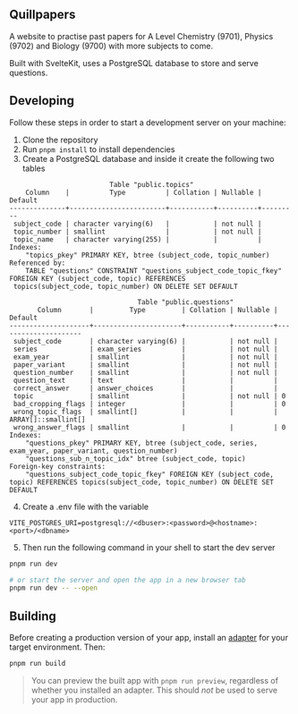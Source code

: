## Quillpapers

A website to practise past papers for A Level Chemistry (9701), Physics (9702) and Biology (9700) with more subjects to come.

Built with SvelteKit, uses a PostgreSQL database to store and serve questions.

## Developing

Follow these steps in order to start a development server on your machine:

1. Clone the repository
2. Run `pnpm install` to install dependencies
3. Create a PostgreSQL database and inside it create the following two tables

```
                         Table "public.topics"
    Column    |          Type          | Collation | Nullable | Default
--------------+------------------------+-----------+----------+---------
 subject_code | character varying(6)   |           | not null |
 topic_number | smallint               |           | not null |
 topic_name   | character varying(255) |           |          |
Indexes:
    "topics_pkey" PRIMARY KEY, btree (subject_code, topic_number)
Referenced by:
    TABLE "questions" CONSTRAINT "questions_subject_code_topic_fkey" FOREIGN KEY (subject_code, topic) REFERENCES
 topics(subject_code, topic_number) ON DELETE SET DEFAULT
```

```
                                Table "public.questions"
       Column       |         Type         | Collation | Nullable |       Default
--------------------+----------------------+-----------+----------+---------------------
 subject_code       | character varying(6) |           | not null |
 series             | exam_series          |           | not null |
 exam_year          | smallint             |           | not null |
 paper_variant      | smallint             |           | not null |
 question_number    | smallint             |           | not null |
 question_text      | text                 |           |          |
 correct_answer     | answer_choices       |           |          |
 topic              | smallint             |           | not null | 0
 bad_cropping_flags | integer              |           |          | 0
 wrong_topic_flags  | smallint[]           |           |          | ARRAY[]::smallint[]
 wrong_answer_flags | smallint             |           |          | 0
Indexes:
    "questions_pkey" PRIMARY KEY, btree (subject_code, series, exam_year, paper_variant, question_number)
    "questions_sub_n_topic_idx" btree (subject_code, topic)
Foreign-key constraints:
    "questions_subject_code_topic_fkey" FOREIGN KEY (subject_code, topic) REFERENCES topics(subject_code, topic_number) ON DELETE SET DEFAULT
```

4. Create a .env file with the variable

```
VITE_POSTGRES_URI=postgresql://<dbuser>:<password>@<hostname>:<port>/<dbname>
```

5. Then run the following command in your shell to start the dev server

```bash
pnpm run dev

# or start the server and open the app in a new browser tab
pnpm run dev -- --open
```

## Building

Before creating a production version of your app, install an [adapter](https://kit.svelte.dev/docs#adapters) for your target environment. Then:

```bash
pnpm run build
```

> You can preview the built app with `pnpm run preview`, regardless of whether you installed an adapter. This should _not_ be used to serve your app in production.
